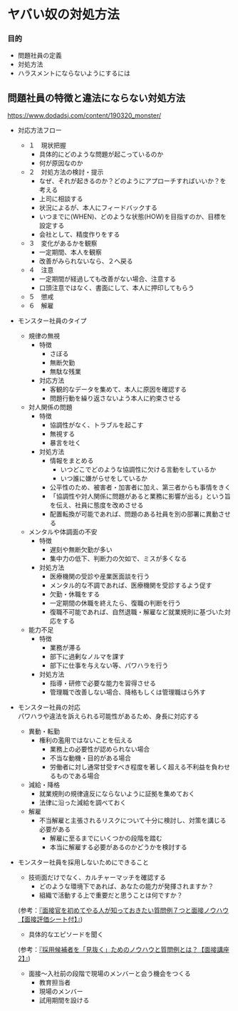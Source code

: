 # ヤバい奴の対処方法
### 目的
- 問題社員の定義
- 対処方法
- ハラスメントにならないようにするには

## 問題社員の特徴と違法にならない対処方法
https://www.dodadsj.com/content/190320_monster/

- 対応方法フロー
    - １　現状把握
        - 具体的にどのような問題が起こっているのか
        - 何が原因なのか
    - ２　対処方法の検討・提示
        - なぜ、それが起きるのか？どのようにアプローチすればいいか？を考える
        - 上司に相談する
        - 状況によるが、本人にフィードバックする
        - いつまでに(WHEN)、どのような状態(HOW)を目指すのか、目標を設定する
        - 会社として、精度作りをする
    - ３　変化があるかを観察
        - 一定期間、本人を観察
        - 改善がみられないなら、２へ戻る
    - ４　注意
        - 一定期間が経過しても改善がない場合、注意する
        - 口頭注意ではなく、書面にして、本人に押印してもらう
    - ５　懲戒
    - ６　解雇
- モンスター社員のタイプ
    - 規律の無視
        - 特徴
            - さぼる
            - 無断欠勤
            - 無駄な残業
        - 対応方法
            - 客観的なデータを集めて、本人に原因を確認する
            - 問題行動を繰り返さないよう本人に約束させる
    - 対人関係の問題
        - 特徴
            - 協調性がなく、トラブルを起こす
            - 無視する
            - 暴言を吐く
        - 対処方法
            - 情報をまとめる
                - いつどこでどのような協調性に欠ける言動をしているか
                - いつ誰に嫌がらせをしているか
            - 公平性のため、被害者・加害者に加え、第三者からも事情をきく
            - 「協調性や対人関係に問題があると業務に影響が出る」という旨を伝え、社員に態度を改めさせる
            - 配置転換が可能であれば、問題のある社員を別の部署に異動させる
    - メンタルや体調面の不安
        - 特徴
            - 遅刻や無断欠勤が多い
            - 集中力の低下、判断力の欠如で、ミスが多くなる
        - 対処方法
            - 医療機関の受診や産業医面談を行う
            - メンタル的な不調であれば、医療機関を受診するよう促す
            - 欠勤・休職をする
            - 一定期間の休職を終えたら、復職の判断を行う
            - 復職不可能であれば、自然退職・解雇など就業規則に基づいた対応をする
    - 能力不足
        - 特徴
            - 業務が滞る
            - 部下に過剰なノルマを課す
            - 部下に仕事を与えない等、パワハラを行う
        - 対処方法
            - 指導・研修で必要な能力を習得させる
            - 管理職で改善しない場合、降格もしくは管理職はら外す
- モンスター社員の対応  
パワハラや違法を訴えられる可能性があるため、身長に対応する
    - 異動・転勤
        - 権利の濫用ではないことを伝える
            - 業務上の必要性が認められない場合
            - 不当な動機・目的がある場合
            - 労働者に対し通常甘受すべき程度を著しく超える不利益を負わせるものである場合
    - 減給・降格
        - 就業規則の規律違反にならないように証拠を集めておく
        - 法律に沿った減給を調べておく
    - 解雇
        - 不当解雇と主張されるリスクについて十分に検討し、対策を講じる必要がある
            - 解雇に至るまでにいくつかの段階を踏む
            - 本当に解雇する必要があるのかどうかを検討する
- モンスター社員を採用しないためにできること
    - 技術面だけでなく、カルチャーマッチを確認する
        - どのような環境下であれば、あなたの能力が発揮されますか？
        - 組織で活動する上で重要だと思うことは何ですか？  
    
    (参考：[『面接官を初めてやる人が知っておきたい質問例７つと面接ノウハウ【面接評価シート付】』](https://www.dodadsj.com/content/181207_interviewer-know-how/))
    - 具体的なエピソードを聞く  
    
    (参考：[『採用候補者を「見抜く」ためのノウハウと質問例とは？【面接講座2】』](https://www.dodadsj.com/content/161222_hirao02/))
    - 面接～入社前の段階で現場のメンバーと会う機会をつくる
        - 教育担当者
        - 現場のメンバー
        - 試用期間を設ける
